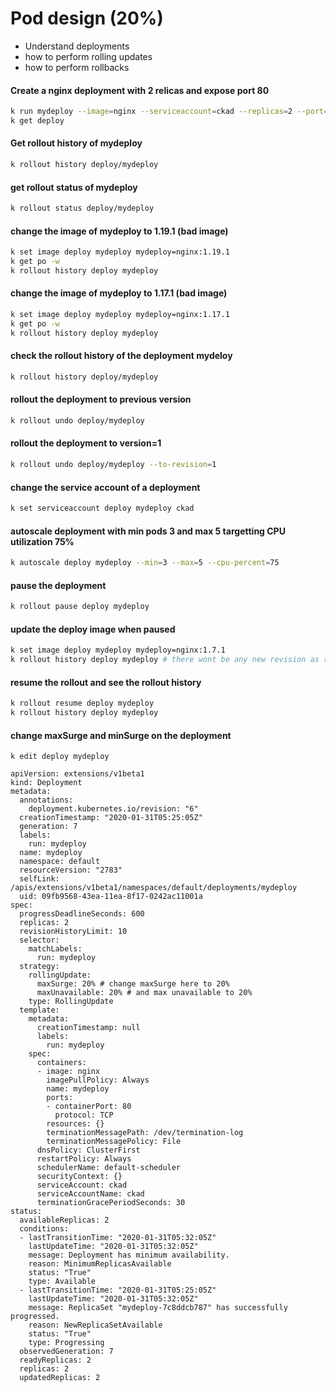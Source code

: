 # Pod design (20%)

* Understand deployments 
* how to perform rolling updates
* how to perform rollbacks 

#### Create a nginx deployment with 2 relicas and expose port 80 
```bash
k run mydeploy --image=nginx --serviceaccount=ckad --replicas=2 --port=80
k get deploy 
```
#### Get rollout history of mydeploy 
```bash 
k rollout history deploy/mydeploy
```
#### get rollout status of mydeploy
```bash 
k rollout status deploy/mydeploy 
```
#### change the image of mydeploy to 1.19.1 (bad image)
```bash
k set image deploy mydeploy mydeploy=nginx:1.19.1 
k get po -w
k rollout history deploy mydeploy 
```
#### change the image of mydeploy to 1.17.1 (bad image)
```bash
k set image deploy mydeploy mydeploy=nginx:1.17.1 
k get po -w
k rollout history deploy mydeploy 
```
#### check the rollout history of the deployment mydeloy 
```bash
k rollout history deploy/mydeploy  
```
#### rollout the deployment to previous version 
```bash
k rollout undo deploy/mydeploy 
```
#### rollout the deployment to version=1 
```bash
k rollout undo deploy/mydeploy --to-revision=1
```
#### change the service account of a deployment 
```bash
k set serviceaccount deploy mydeploy ckad  
```
#### autoscale deployment with min pods 3 and max 5 targetting CPU utilization 75%
```bash
k autoscale deploy mydeploy --min=3 --max=5 --cpu-percent=75
```
#### pause the deployment 
```bash
k rollout pause deploy mydeploy 
```
#### update the deploy image when paused 
```bash
k set image deploy mydeploy mydeploy=nginx:1.7.1
k rollout history deploy mydeploy # there wont be any new revision as rollout is paused
```
#### resume the rollout and see the rollout history
```bash
k rollout resume deploy mydeploy
k rollout history deploy mydeploy
```
#### change maxSurge and minSurge on the deployment 
```
k edit deploy mydeploy 
```
```
apiVersion: extensions/v1beta1
kind: Deployment
metadata:
  annotations:
    deployment.kubernetes.io/revision: "6"
  creationTimestamp: "2020-01-31T05:25:05Z"
  generation: 7
  labels:
    run: mydeploy
  name: mydeploy
  namespace: default
  resourceVersion: "2783"
  selfLink: /apis/extensions/v1beta1/namespaces/default/deployments/mydeploy
  uid: 09fb9568-43ea-11ea-8f17-0242ac11001a
spec:
  progressDeadlineSeconds: 600
  replicas: 2
  revisionHistoryLimit: 10
  selector:
    matchLabels:
      run: mydeploy
  strategy:
    rollingUpdate:
      maxSurge: 20% # change maxSurge here to 20%
      maxUnavailable: 20% # and max unavailable to 20%
    type: RollingUpdate
  template:
    metadata:
      creationTimestamp: null
      labels:
        run: mydeploy
    spec:
      containers:
      - image: nginx
        imagePullPolicy: Always
        name: mydeploy
        ports:
        - containerPort: 80
          protocol: TCP
        resources: {}
        terminationMessagePath: /dev/termination-log
        terminationMessagePolicy: File
      dnsPolicy: ClusterFirst
      restartPolicy: Always
      schedulerName: default-scheduler
      securityContext: {}
      serviceAccount: ckad
      serviceAccountName: ckad
      terminationGracePeriodSeconds: 30
status:
  availableReplicas: 2
  conditions:
  - lastTransitionTime: "2020-01-31T05:32:05Z"
    lastUpdateTime: "2020-01-31T05:32:05Z"
    message: Deployment has minimum availability.
    reason: MinimumReplicasAvailable
    status: "True"
    type: Available
  - lastTransitionTime: "2020-01-31T05:25:05Z"
    lastUpdateTime: "2020-01-31T05:32:05Z"
    message: ReplicaSet "mydeploy-7c8ddcb787" has successfully progressed.
    reason: NewReplicaSetAvailable
    status: "True"
    type: Progressing
  observedGeneration: 7
  readyReplicas: 2
  replicas: 2
  updatedReplicas: 2
```
